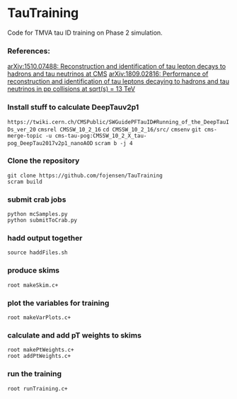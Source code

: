 # TauTraining

Code for TMVA tau ID training on Phase 2 simulation.

### References:
[arXiv:1510.07488: Reconstruction and identification of tau lepton decays to hadrons and tau neutrinos at CMS](https://arxiv.org/abs/1510.07488)
[arXiv:1809.02816: Performance of reconstruction and identification of tau leptons decaying to hadrons and tau neutrinos in pp collisions at sqrt(s) = 13 TeV](https://arxiv.org/abs/1809.02816)


### Install stuff to calculate DeepTauv2p1
`https://twiki.cern.ch/CMSPublic/SWGuidePFTauID#Running_of_the_DeepTauIDs_ver_20` 
`cmsrel CMSSW_10_2_16`
`cd CMSSW_10_2_16/src/`
`cmsenv`
`git cms-merge-topic -u cms-tau-pog:CMSSW_10_2_X_tau-pog_DeepTau2017v2p1_nanoAOD`
`scram b -j 4`

### Clone the repository
`git clone https://github.com/fojensen/TauTraining`  
`scram build`

### submit crab jobs
`python mcSamples.py`  
`python submitToCrab.py`

### hadd output together
`source haddFiles.sh`

### produce skims
`root makeSkim.c+`

### plot the variables for training
`root makeVarPlots.c+`

### calculate and add pT weights to skims
`root makePtWeights.c+`  
`root addPtWeights.c+`

### run the training
`root runTraining.c+`


